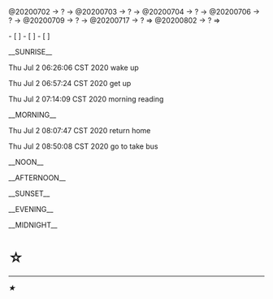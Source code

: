 <link rel="stylesheet"  type="text/css" href="s-activity.css"/>
<p class="todo">@20200702 → ? → @20200703 → ? → @20200704 → ? → @20200706 → ? → @20200709 → ? → @20200717 → ? ⇒ @20200802 → ? ⇒ </p>
- [ ]    
- [ ]    
- [ ]    

<p class="tb">__SUNRISE__</p>
<p class="ac">Thu Jul  2 06:26:06 CST 2020 wake up</p>
<p class="ac">Thu Jul  2 06:57:24 CST 2020 get up</p>
<p class="ac">Thu Jul  2 07:14:09 CST 2020 morning reading</p>
<p class="tb">__MORNING__</p>
<p class="ac">Thu Jul  2 08:07:47 CST 2020 return home</p>
<p class="ac">Thu Jul  2 08:50:08 CST 2020 go to take bus</p>
<p class="tb">__NOON__</p>
<p class="tb">__AFTERNOON__</p>
<p class="tb">__SUNSET__</p>
<p class="tb">__EVENING__</p>
<p class="tb">__MIDNIGHT__</p>

# ☆   

---
_★_
